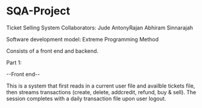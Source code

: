 # SQA-Project

Ticket Selling System
Collaborators: 
  Jude AntonyRajan
  Abhiram Sinnarajah

Software development model: Extreme Programming Method

Consists of a front end and backend. 

Part 1:

--Front end--

This is a system that first reads in a current user file and availble tickets file, then streams transactions (create, delete, addcredit, refund, buy & sell).
The session completes with a daily transaction file upon user logout.  
